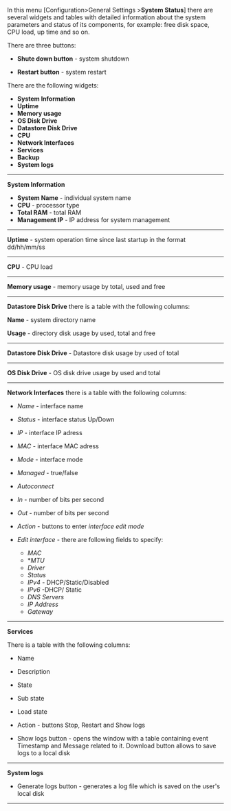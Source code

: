 In this menu [Configuration>General Settings >**System Status**] there are several widgets and tables with detailed information about the system parameters and status of its components, for example: free disk space, CPU load, up time and so on.

There are three buttons:

- **Shute down button** - system shutdown

- **Restart button** - system restart

There are the following widgets:

- **System Information**
- **Uptime**
- **Memory usage**
- **OS Disk Drive**
- **Datastore Disk Drive**
- **CPU**
- **Network Interfaces**
- **Services**
- **Backup**
- **System logs**

---

**System Information**

- **System Name** - individual system name
- **CPU** - processor type
- **Total RAM** - total RAM
- **Management IP** - IP address for system management

---

**Uptime** - system operation time since last startup in the format dd/hh/mm/ss 

---

**CPU** - CPU load

---

**Memory usage** - memory usage by total, used and free

---

**Datastore Disk Drive** there is a table with the following columns:

**Name** - system directory name

**Usage** - directory disk usage by used, total and free

---

**Datastore Disk Drive** - Datastore disk usage by used of total

---

**OS Disk Drive** - OS disk drive usage by used and total

---

**Network Interfaces**  there is a table with the following columns:

- *Name* - interface name

- *Status* - interface status Up/Down
- *IP* - interface IP adress

- *MAC* - interface MAC adress

- *Mode* - interface mode 
- *Managed* - true/false 
- *Autoconnect* 
- *In* - number of bits per second 
- *Out* - number of bits per second 
- *Action* - buttons to enter *interface edit mode*
- *Edit interface* -  there are following fields to specify:
  - *MAC*
  - **MTU*
  - *Driver*
  - *Status*
  - *IPv4* - DHCP/Static/Disabled
  - *IPv6* -DHCP/ Static
  - *DNS Servers*
  - *IP Address*
  - *Gateway*


---

**Services**

There is a table with the following columns:

- Name  

- Description 
- State

- Sub state 

- Load state

- Action - buttons Stop, Restart and Show logs

- Show logs button - opens the window with a table containing event Timestamp and Message related to it. Download button allows to save logs to a local disk

---

**System logs** 

- Generate logs button - generates a log file which is saved on the user's local disk

---









